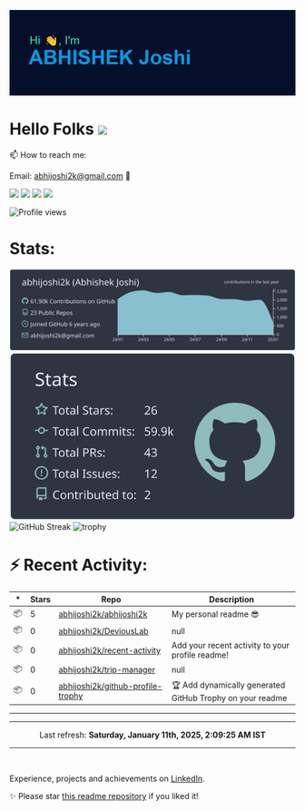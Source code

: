 ![Header](https://raw.githubusercontent.com/abhijoshi2k/abhijoshi2k/master/header.png "Header")

# Hello Folks <img src="https://raw.githubusercontent.com/MartinHeinz/MartinHeinz/master/wave.gif" width="30px">

<p>

📫 How to reach me:<br>

Email: abhijoshi2k@gmail.com &#x1F4E7;

</p>

<a href="https://www.linkedin.com/in/abhijoshi2k/"><img src="https://img.shields.io/badge/LinkedIn-blue?style=for-the-badge&logo=linkedin&logoColor=white"></a> <a href="mailto:abhijoshi2k@gmail.com"><img src="https://img.shields.io/badge/Gmail-D14836?style=for-the-badge&logo=gmail&logoColor=white"></a> <a href="https://instagram.com/abhi.joshi2k/"><img src="https://img.shields.io/badge/Instagram-E4405F?style=for-the-badge&logo=instagram&logoColor=white"></a> <a href="https://github.com/abhijoshi2k/"><img src="https://img.shields.io/badge/GitHub-100000?style=for-the-badge&logo=github&logoColor=white"></a>

<!-- - 🔭 Currently working on a competition hosting platform for <a href="https://github.com/CSI-SIESGST">CSI SIESGST</a> and a certification platform for <a href="https://github.com/ieeesiesgst">IEEE SIESGST</a>.

- 🌱 Currently learning React!

- 👯 I’m looking to collaborate on anything related to Web Development. -->

![Profile views](https://gpvc.arturio.dev/abhijoshi2k)

<h1><b>Stats:</b></h1>

![](https://raw.githubusercontent.com/abhijoshi2k/abhijoshi2k/master/profile-summary-card-output/nord_dark/0-profile-details.svg) ![](https://raw.githubusercontent.com/abhijoshi2k/abhijoshi2k/master/profile-summary-card-output/nord_dark/3-stats.svg) ![GitHub Streak](https://github-readme-streak-stats.herokuapp.com/?user=abhijoshi2k&theme=algolia) ![trophy](https://github-profile-trophy.vercel.app/?username=abhijoshi2k&theme=darkhub)

<h1><b>⚡ Recent Activity:</b></h1>

|*|Stars|Repo|Description|
|---|---|---|---|
| 📦 | 5 | [abhijoshi2k/abhijoshi2k](https://github.com/abhijoshi2k/abhijoshi2k) | My personal readme 😎 |
| 📦 | 0 | [abhijoshi2k/DeviousLab](https://github.com/abhijoshi2k/DeviousLab) | null |
| 📦 | 0 | [abhijoshi2k/recent-activity](https://github.com/abhijoshi2k/recent-activity) | Add your recent activity to your profile readme! |
| 📦 | 0 | [abhijoshi2k/trip-manager](https://github.com/abhijoshi2k/trip-manager) | null |
| 📦 | 0 | [abhijoshi2k/github-profile-trophy](https://github.com/abhijoshi2k/github-profile-trophy) | 🏆 Add dynamically generated GitHub Trophy on your readme |

---

<!--RECENT_ACTIVITY:start-->
<!--RECENT_ACTIVITY:end-->

---

<!--RECENT_ACTIVITY:last_update-->
<p align="center">Last refresh: <b>Saturday, January 11th, 2025, 2:09:25 AM IST</b>
<!--RECENT_ACTIVITY:last_update_end-->

---

<br>

Experience, projects and achievements on <a href="https://www.linkedin.com/in/abhijoshi2k/">LinkedIn</a>.
<br>

<p>✨ Please star <a href="https://github.com/abhijoshi2k/abhijoshi2k">this readme repository</a> if you liked it!</p>

<!-- Badges -->

[issueopened]: https://cdn.jsdelivr.net/gh/Readme-Workflows/Readme-Icons@main/icons/octicons/IssueOpenedOld.svg
[issueclosed]: https://cdn.jsdelivr.net/gh/Readme-Workflows/Readme-Icons@main/icons/octicons/IssueClosedOld.svg

[pullrequestopened]: https://cdn.jsdelivr.net/gh/Readme-Workflows/Readme-Icons@main/icons/octicons/PullRequestOpened.svg
[pullrequestclosed]: https://cdn.jsdelivr.net/gh/Readme-Workflows/Readme-Icons@main/icons/octicons/PullRequestClosed.svg
[pullrequestmerged]: https://cdn.jsdelivr.net/gh/Readme-Workflows/Readme-Icons@main/icons/octicons/PullRequestMerged.svg

[comment]: https://cdn.jsdelivr.net/gh/Readme-Workflows/Readme-Icons@main/icons/octicons/Comment.svg

[changesrequested]: https://cdn.jsdelivr.net/gh/Readme-Workflows/Readme-Icons@main/icons/octicons/RequestedChanges.svg
[approved]: https://cdn.jsdelivr.net/gh/Readme-Workflows/Readme-Icons@main/icons/octicons/ApprovedChanges.svg

[repocreated]: https://cdn.jsdelivr.net/gh/Readme-Workflows/Readme-Icons@main/icons/octicons/Repository.svg
[release]: https://cdn.jsdelivr.net/gh/Readme-Workflows/Readme-Icons@main/icons/octicons/Release.svg
[star]: https://cdn.jsdelivr.net/gh/Readme-Workflows/Readme-Icons@main/icons/octicons/StarredRepository.svg
[wiki]: https://cdn.jsdelivr.net/gh/Readme-Workflows/Readme-Icons@main/icons/octicons/Wiki.svg
[fork]: https://cdn.jsdelivr.net/gh/Readme-Workflows/Readme-Icons@main/icons/octicons/ForkedRepository.svg
[people]: https://cdn.jsdelivr.net/gh/Readme-Workflows/Readme-Icons@main/icons/octicons/People.svg


<!--Wednesday, July 21st, 2021, 1:16:10 PM

**abhijoshi2k/abhijoshi2k** is a ✨ _special_ ✨ repository because its `README.md` (this file) appears on your GitHub profile.



Here are some ideas to get you started:



- 🔭 I’m currently working on ...

- 🌱 I’m currently learning ...

- 👯 I’m looking to collaborate on ...

- 🤔 I’m looking for help with ...

- 💬 Ask me about ...

- 📫 How to reach me: ...

- 😄 Pronouns: ...

- ⚡ Fun fact: ...

-->
